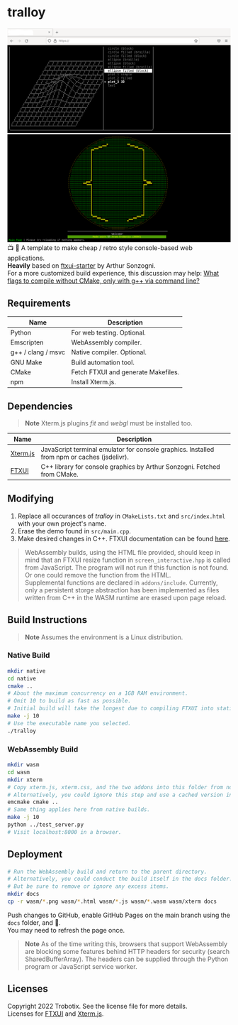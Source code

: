 # tralloy
![Screenshot](./assets/screenshot.png)
![Demo](./assets/demo.png)
📺 🐁 A template to make cheap / retro style console-based web applications.  
**Heavily** based on [ftxui-starter](https://github.com/ArthurSonzogni/ftxui-starter) by Arthur Sonzogni.  
For a more customized build experience, this discussion may help: [What flags to compile without CMake, only with g++ via command line?](https://github.com/ArthurSonzogni/FTXUI/discussions/262)
## Requirements

| Name               | Description |
| ------------------ | ----------- |
| Python             | For web testing. Optional. |
| Emscripten         | WebAssembly compiler. |
| g++ / clang / msvc | Native compiler. Optional. |
| GNU Make           | Build automation tool. |
| CMake              | Fetch FTXUI and generate Makefiles. |
| npm                | Install Xterm.js. |

## Dependencies
> **Note**
> Xterm.js plugins *fit* and *webgl* must be installed too.

| Name       | Description |
| ---------- | ----------- |
| [Xterm.js](https://github.com/xtermjs/xterm.js)  | JavaScript terminal emulator for console graphics. Installed from npm or caches (jsdelivr). |
| [FTXUI](https://github.com/ArthurSonzogni/FTXUI) | C++ library for console graphics by Arthur Sonzogni. Fetched from CMake. |

## Modifying
1. Replace all occurances of *tralloy* in `CMakeLists.txt` and `src/index.html` with your own project's name.  
2. Erase the demo found in `src/main.cpp`.  
3. Make desired changes in C++. FTXUI documentation can be found [here](https://github.com/ArthurSonzogni/FTXUI).  
> WebAssembly builds, using the HTML file provided, should keep in mind that an FTXUI resize function in `screen_interactive.hpp` is called from JavaScript. The program will not run if this function is not found. Or one could remove the function from the HTML.  
> Supplemental functions are declared in `addons/include`. Currently, only a persistent storge abstraction has been implemented as files written from C++ in the WASM runtime are erased upon page reload.
## Build Instructions
> **Note**
> Assumes the environment is a Linux distribution.
### Native Build
```bash
mkdir native
cd native
cmake ..
# About the maximum concurrency on a 1GB RAM environment.
# Omit 10 to build as fast as possible.
# Initial build will take the longest due to compiling FTXUI into static libraries.
make -j 10
# Use the executable name you selected.
./tralloy
```
### WebAssembly Build
```bash
mkdir wasm
cd wasm
mkdir xterm
# Copy xterm.js, xterm.css, and the two addons into this folder from node_modules.
# Alternatively, you could ignore this step and use a cached version in the HTML from jsdelivr.
emcmake cmake ..
# Same thing applies here from native builds.
make -j 10
python ../test_server.py
# Visit localhost:8000 in a browser.
```
## Deployment
```bash
# Run the WebAssembly build and return to the parent directory.
# Alternatively, you could conduct the build itself in the docs folder.
# But be sure to remove or ignore any excess items.
mkdir docs
cp -r wasm/*.png wasm/*.html wasm/*.js wasm/*.wasm wasm/xterm docs
```
Push changes to GitHub, enable GitHub Pages on the main branch using the `docs` folder, and 🎇.  
You may need to refresh the page once.
> **Note**
> As of the time writing this, browsers that support WebAssembly
> are blocking some features behind HTTP headers for security (search SharedBufferArray).
> The headers can be supplied through the Python program or JavaScript service worker.
## Licenses
Copyright 2022 Trobotix. See the license file for more details.  
Licenses for [FTXUI](https://github.com/ArthurSonzogni/FTXUI/blob/master/LICENSE) and [Xterm.js](https://github.com/xtermjs/xterm.js/blob/master/LICENSE).
